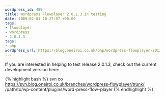 ```yaml
--- 
wordpress_id: 489
title: Wordpress Flowplayer 2.0.1.3 in testing
date: 2009-02-01 10:27:07 +00:00
tags: 
- flowplayer
- wordpress
- 2.0.1.3
tags: 
- php
wordpress_url: https://blog.oneiroi.co.uk/php/wordpress-flowplayer-2013-in-testing
---
```

If you are interested in helping to test release 2.0.1.3, check out the current development version here:

{% highlight bash %}
svn co https://svn.blog.oneiroi.co.uk/branches/wordpress-flowplayer/trunk/ /path/to/wp-content/plugins/word-press-flow-player
{% endhighlight %}
